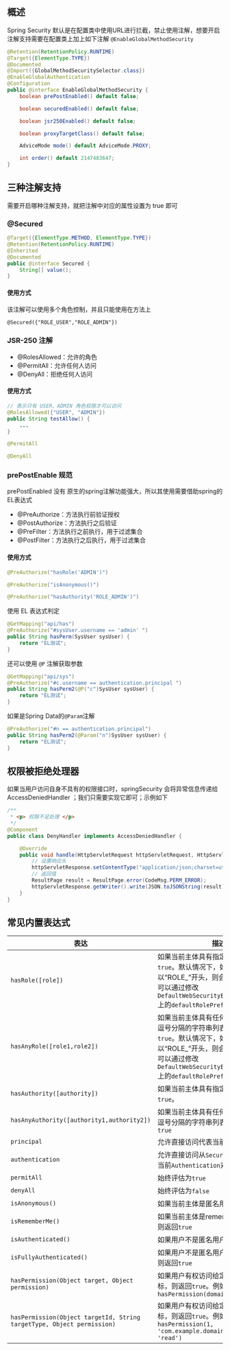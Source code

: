 ## 概述

Spring Security 默认是在配置类中使用URL进行拦截，禁止使用注解，想要开启注解支持需要在配置类上加上如下注解 `@EnableGlobalMethodSecurity`

```java
@Retention(RetentionPolicy.RUNTIME)
@Target({ElementType.TYPE})
@Documented
@Import({GlobalMethodSecuritySelector.class})
@EnableGlobalAuthentication
@Configuration
public @interface EnableGlobalMethodSecurity {
    boolean prePostEnabled() default false;

    boolean securedEnabled() default false;

    boolean jsr250Enabled() default false;

    boolean proxyTargetClass() default false;

    AdviceMode mode() default AdviceMode.PROXY;

    int order() default 2147483647;
}
```

## 三种注解支持

需要开启哪种注解支持，就把注解中对应的属性设置为 true 即可

### @Secured

```java
@Target({ElementType.METHOD, ElementType.TYPE})
@Retention(RetentionPolicy.RUNTIME)
@Inherited
@Documented
public @interface Secured {
    String[] value();
}
```

#### 使用方式

该注解可以使用多个角色控制，并且只能使用在方法上

```
@Secured({"ROLE_USER","ROLE_ADMIN"})
```

### JSR-250 注解

- @RolesAllowed：允许的角色
- @PermitAll：允许任何人访问
- @DenyAll：拒绝任何人访问

#### 使用方式

```java
// 表示只有 USER、ADMIN 角色权限才可以访问
@RolesAllowed({"USER", "ADMIN"})
public String testAllow() {
	...
}

@PermitAll

@DenyAll
```

### prePostEnable 规范

 prePostEnabled 没有 原生的spring注解功能强大，所以其使用需要借助spring的EL表达式

- @PreAuthorize：方法执行前验证授权
- @PostAuthorize：方法执行之后验证
- @PreFilter：方法执行之前执行，用于过滤集合
- @PostFilter：方法执行之后执行，用于过滤集合

#### 使用方式

```java
@PreAuthorize("hasRole('ADMIN')")

@PreAuthorize("isAnonymous()")

@PreAuthorize("hasAuthority('ROLE_ADMIN')")
```

使用 EL 表达式判定

```java
@GetMapping("api/has")
@PreAuthorize("#sysUser.username == 'admin' ")
public String hasPerm(SysUser sysUser) {
	return "EL测试";
}
```

还可以使用 `@P` 注解获取参数

```java
@GetMapping("api/sys")
@PreAuthorize("#c.username == authentication.principal ")
public String hasPerm2(@P("c")SysUser sysUser) {
    return "EL测试";
}
```

如果是Spring Data的`@Param`注解

```java
@PreAuthorize("#n == authentication.principal")
public String hasPerm2(@Param("n")SysUser sysUser) {
    return "EL测试";
}
```

## 权限被拒绝处理器

如果当用户访问自身不具有的权限接口时，springSecurity 会将异常信息传递给 AccessDeniedHandler ；我们只需要实现它即可；示例如下

```java
/**
 * <p> 权限不足处理 </p>
 */
@Component
public class DenyHandler implements AccessDeniedHandler {

    @Override
    public void handle(HttpServletRequest httpServletRequest, HttpServletResponse httpServletResponse, AccessDeniedException e) throws IOException, ServletException {
        // 设置响应头
        httpServletResponse.setContentType("application/json;charset=utf-8");
        // 返回值
        ResultPage result = ResultPage.error(CodeMsg.PERM_ERROR);
        httpServletResponse.getWriter().write(JSON.toJSONString(result));
    }
}
```

## 常见内置表达式

| 表达                                                         | 描述                                                         |
| ------------------------------------------------------------ | ------------------------------------------------------------ |
| `hasRole([role])`                                            | 如果当前主体具有指定角色，则返回`true`。默认情况下，如果提供的角色不以“ROLE_”开头，则会添加该角色。这可以通过修改`DefaultWebSecurityExpressionHandler`上的`defaultRolePrefix`来自定义。 |
| `hasAnyRole([role1,role2])`                                  | 如果当前主体具有任何提供的角色（以逗号分隔的字符串列表给出），则返回`true`。默认情况下，如果提供的角色不以“ROLE_”开头，则会添加该角色。这可以通过修改`DefaultWebSecurityExpressionHandler`上的`defaultRolePrefix`来自定义。 |
| `hasAuthority([authority])`                                  | 如果当前主体具有指定的权限，则返回`true`。                   |
| `hasAnyAuthority([authority1,authority2])`                   | 如果当前主体具有任何提供的权限（以逗号分隔的字符串列表给出），则返回`true` |
| `principal`                                                  | 允许直接访问代表当前用户的主体对象                           |
| `authentication`                                             | 允许直接访问从`SecurityContext`获取的当前`Authentication`对象 |
| `permitAll`                                                  | 始终评估为`true`                                             |
| `denyAll`                                                    | 始终评估为`false`                                            |
| `isAnonymous()`                                              | 如果当前主体是匿名用户，则返回`true`                         |
| `isRememberMe()`                                             | 如果当前主体是remember-me用户，则返回`true`                  |
| `isAuthenticated()`                                          | 如果用户不是匿名用户，则返回`true`                           |
| `isFullyAuthenticated()`                                     | 如果用户不是匿名用户或记住我用户，则返回`true`               |
| `hasPermission(Object target, Object permission)`            | 如果用户有权访问给定权限的提供目标，则返回`true`。例如，`hasPermission(domainObject, 'read')` |
| `hasPermission(Object targetId, String targetType, Object permission)` | 如果用户有权访问给定权限的提供目标，则返回`true`。例如，`hasPermission(1, 'com.example.domain.Message', 'read')` |


